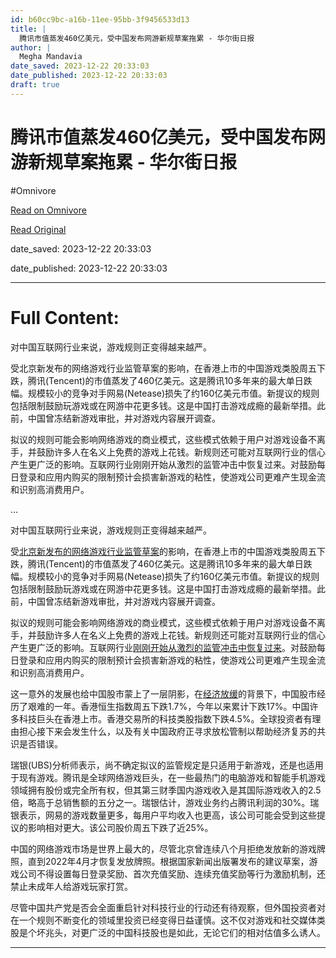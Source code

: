 ```yaml
---
id: b60cc9bc-a16b-11ee-95bb-3f9456533d13
title: |
  腾讯市值蒸发460亿美元，受中国发布网游新规草案拖累 - 华尔街日报
author: |
  Megha Mandavia
date_saved: 2023-12-22 20:33:03
date_published: 2023-12-22 20:33:03
draft: true
---
```


# 腾讯市值蒸发460亿美元，受中国发布网游新规草案拖累 - 华尔街日报
#Omnivore

[Read on Omnivore](https://omnivore.app/me/460-18c95c02aae)

[Read Original](https://cn.wsj.com/amp/articles/%E8%85%BE%E8%AE%AF%E5%B8%82%E5%80%BC%E8%92%B8%E5%8F%91460%E4%BA%BF%E7%BE%8E%E5%85%83-%E5%8F%97%E4%B8%AD%E5%9B%BD%E5%8F%91%E5%B8%83%E7%BD%91%E6%B8%B8%E6%96%B0%E8%A7%84%E8%8D%89%E6%A1%88%E6%8B%96%E7%B4%AF-1effea6f)

date_saved: 2023-12-22 20:33:03

date_published: 2023-12-22 20:33:03

--- 

# Full Content: 

对中国互联网行业来说，游戏规则正变得越来越严。

受北京新发布的网络游戏行业监管草案的影响，在香港上市的中国游戏类股周五下跌，腾讯(Tencent)的市值蒸发了460亿美元。这是腾讯10多年来的最大单日跌幅。规模较小的竞争对手网易(Netease)损失了约160亿美元市值。新提议的规则包括限制鼓励玩游戏或在网游中花更多钱。这是中国打击游戏成瘾的最新举措。此前，中国曾冻结新游戏审批，并对游戏内容展开调查。

拟议的规则可能会影响网络游戏的商业模式，这些模式依赖于用户对游戏设备不离手，并鼓励许多人在名义上免费的游戏上花钱。新规则还可能对互联网行业的信心产生更广泛的影响。互联网行业刚刚开始从激烈的监管冲击中恢复过来。对鼓励每日登录和应用内购买的限制预计会损害新游戏的粘性，使游戏公司更难产生现金流和识别高消费用户。

...

对中国互联网行业来说，游戏规则正变得越来越严。

受[北京新发布的网络游戏行业监管草案](https://cn.wsj.com/articles/CN-MKT-20231222140959)的影响，在香港上市的中国游戏类股周五下跌，腾讯(Tencent)的市值蒸发了460亿美元。这是腾讯10多年来的最大单日跌幅。规模较小的竞争对手网易(Netease)损失了约160亿美元市值。新提议的规则包括限制鼓励玩游戏或在网游中花更多钱。这是中国打击游戏成瘾的最新举措。此前，中国曾冻结新游戏审批，并对游戏内容展开调查。

拟议的规则可能会影响网络游戏的商业模式，这些模式依赖于用户对游戏设备不离手，并鼓励许多人在名义上免费的游戏上花钱。新规则还可能对互联网行业的信心产生更广泛的影响。互联网行业[刚刚开始从激烈的监管冲击中恢复过来](https://cn.wsj.com/articles/CN-TEC-20230816175604)。对鼓励每日登录和应用内购买的限制预计会损害新游戏的粘性，使游戏公司更难产生现金流和识别高消费用户。

这一意外的发展也给中国股市蒙上了一层阴影，在[经济放缓](https://cn.wsj.com/articles/CN-CEC-20231218094349)的背景下，中国股市经历了艰难的一年。香港恒生指数周五下跌1.7%，今年以来累计下跌17%。中国许多科技巨头在香港上市。香港交易所的科技类股指数下跌4.5%。全球投资者有理由担心接下来会发生什么，以及有关中国政府正寻求放松管制以帮助经济复苏的共识是否错误。

瑞银(UBS)分析师表示，尚不确定拟议的监管规定是只适用于新游戏，还是也适用于现有游戏。腾讯是全球网络游戏巨头，在一些最热门的电脑游戏和智能手机游戏领域拥有股份或完全所有权，但其第三财季国内游戏收入是其国际游戏收入的2.5倍，略高于总销售额的五分之一。瑞银估计，游戏业务约占腾讯利润的30%。瑞银表示，网易的游戏数量更多，每用户平均收入也更高，该公司可能会受到这些提议的影响相对更大。该公司股价周五下跌了近25%。

中国的网络游戏市场是世界上最大的，尽管北京曾连续八个月拒绝发放新的游戏牌照，直到2022年4月才恢复发放牌照。根据国家新闻出版署发布的建议草案，游戏公司不得设置每日登录奖励、首次充值奖励、连续充值奖励等行为激励机制，还禁止未成年人给游戏玩家打赏。

尽管中国共产党是否会全面重启针对科技行业的行动还有待观察，但外国投资者对在一个规则不断变化的领域里投资已经变得日益谨慎。这不仅对游戏和社交媒体类股是个坏兆头，对更广泛的中国科技股也是如此，无论它们的相对估值多么诱人。

---

